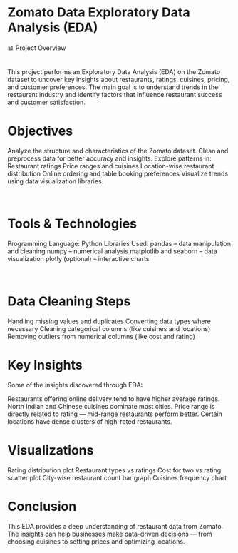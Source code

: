 # Zomato Data Exploratory Data Analysis (EDA)
📊 Project Overview


<br>
This project performs an Exploratory Data Analysis (EDA) on the Zomato dataset to uncover key insights about restaurants, ratings, cuisines, pricing, and customer preferences.
The main goal is to understand trends in the restaurant industry and identify factors that influence restaurant success and customer satisfaction.
<br> 

# Objectives
Analyze the structure and characteristics of the Zomato dataset.
Clean and preprocess data for better accuracy and insights.
Explore patterns in:
Restaurant ratings
Price ranges and cuisines
Location-wise restaurant distribution
Online ordering and table booking preferences
Visualize trends using data visualization libraries.

<br>

# Tools & Technologies
Programming Language: Python
Libraries Used:
pandas – data manipulation and cleaning
numpy – numerical analysis
matplotlib and seaborn – data visualization
plotly (optional) – interactive charts

<br>

# Data Cleaning Steps
Handling missing values and duplicates
Converting data types where necessary
Cleaning categorical columns (like cuisines and locations)
Removing outliers from numerical columns (like cost and rating)
<br>


# Key Insights
Some of the insights discovered through EDA:

Restaurants offering online delivery tend to have higher average ratings.
North Indian and Chinese cuisines dominate most cities.
Price range is directly related to rating — mid-range restaurants perform better.
Certain locations have dense clusters of high-rated restaurants.
<br>
# Visualizations
Rating distribution plot
Restaurant types vs ratings
Cost for two vs rating scatter plot
City-wise restaurant count bar graph
Cuisines frequency chart
<br>


# Conclusion

This EDA provides a deep understanding of restaurant data from Zomato.
The insights can help businesses make data-driven decisions — from choosing cuisines to setting prices and optimizing locations.
